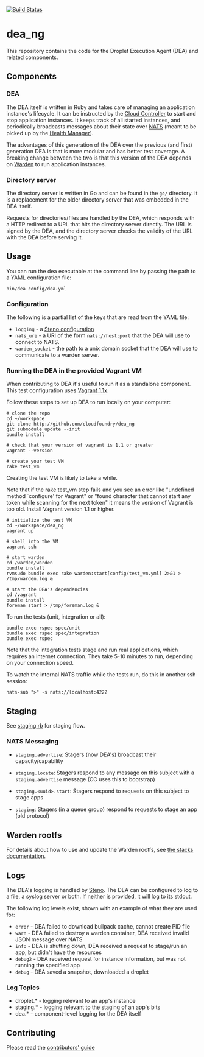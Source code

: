 [![Build Status](https://travis-ci.org/X-Plat/dea_ng.png)](https://travis-ci.org/X-Plat/dea_ng)

# dea_ng

This repository contains the code for the Droplet Execution Agent (DEA)
and related components.

## Components

### DEA

The DEA itself is written in Ruby and takes care of managing an
application instance's lifecycle. It can be instructed by the [Cloud
Controller][cc] to start and stop application instances. It keeps track
of all started instances, and periodically broadcasts messages about
their state over [NATS][nats] (meant to be picked up by the [Health
Manager][hm]).

The advantages of this generation of the DEA over the previous (and
first) generation DEA is that is more modular and has better test
coverage. A breaking change between the two is that this version of the
DEA depends on [Warden][warden] to run application instances.

[cc]: https://github.com/cloudfoundry/cloud_controller_ng
[nats]: https://github.com/derekcollison/nats
[hm]: https://github.com/cloudfoundry/health_manager
[warden]: https://github.com/cloudfoundry/warden

### Directory server

The directory server is written in Go and can be found in the `go/`
directory. It is a replacement for the older directory server that was
embedded in the DEA itself.

Requests for directories/files are handled by the DEA, which responds
with a HTTP redirect to a URL that hits the directory server directly.
The URL is signed by the DEA, and the directory server checks the
validity of the URL with the DEA before serving it.


## Usage

You can run the dea executable at the command line by passing the path
to a YAML configuration file:

```shell
bin/dea config/dea.yml
```

### Configuration

The following is a partial list of the keys that are read from the YAML file:

* `logging` - a [Steno configuration](http://github.com/cloudfoundry/steno#from-yaml-file)
* `nats_uri` - a URI of the form `nats://host:port` that the DEA will use to connect to NATS.
* `warden_socket` - the path to a unix domain socket that the DEA will use to communicate to a warden server.

### Running the DEA in the provided Vagrant VM

When contributing to DEA it's useful to run it as a standalone
component. This test configuration uses [Vagrant 1.1x][vagrant].

[vagrant]: http://docs.vagrantup.com/v2/installation/index.html

Follow these steps to set up DEA to run locally on your computer:

```shell
# clone the repo
cd ~/workspace
git clone http://github.com/cloudfoundry/dea_ng
git submodule update --init
bundle install

# check that your version of vagrant is 1.1 or greater
vagrant --version

# create your test VM
rake test_vm
```

Creating the test VM is likely to take a while.

Note that if the rake test_vm step fails and you see an error like
"undefined method `configure' for Vagrant" or
"found character that cannot start any token while scanning for the next token"
it means the version of Vagrant is too old.
Install Vagrant version 1.1 or higher.

```shell
# initialize the test VM
cd ~/workspace/dea_ng
vagrant up

# shell into the VM
vagrant ssh

# start warden
cd /warden/warden
bundle install
rvmsudo bundle exec rake warden:start[config/test_vm.yml] 2>&1 > /tmp/warden.log &

# start the DEA's dependencies
cd /vagrant
bundle install
foreman start > /tmp/foreman.log &
```

To run the tests (unit, integration or all):
```
bundle exec rspec spec/unit
bundle exec rspec spec/integration
bundle exec rspec
```

Note that the integration tests stage and run real applications, which requires an internet connection.
They take 5-10 minutes to run, depending on your connection speed.

To watch the internal NATS traffic while the tests run, do this
in another ssh session:
```
nats-sub ">" -s nats://localhost:4222
```

## Staging

See [staging.rb](lib/dea/responders/staging.rb) for staging flow.

### NATS Messaging

- `staging.advertise`: Stagers (now DEA's) broadcast their capacity/capability

- `staging.locate`: Stagers respond to any message on this subject with a
  `staging.advertise` message (CC uses this to bootstrap)

- `staging.<uuid>.start`: Stagers respond to requests on this subject to stage apps

- `staging`: Stagers (in a queue group) respond to requests to stage an app
  (old protocol)

## Warden rootfs

For details about how to use and update the Warden rootfs, see [the stacks documentation](https://github.com/cloudfoundry/stacks).

## Logs

The DEA's logging is handled by [Steno](https://github.com/cloudfoundry/steno).
The DEA can be configured to log to a file, a syslog server or both. If neither is provided,
it will log to its stdout.

The following log levels exist, shown with an example of what they are used for:
* `error` - DEA failed to download builpack cache, cannot create PID file
* `warn` - DEA failed to destroy a warden container, DEA received invalid JSON message over NATS
* `info` - DEA is shutting down, DEA received a request to stage/run an app, but didn't have the resources
* `debug2` - DEA received request for instance information, but was not running the specified app
* `debug` - DEA saved a snapshot, downloaded a droplet

### Log Topics

* droplet.* - logging relevant to an app's instance
* staging.* - logging relevant to the staging of an app's bits
* dea.* - component-level logging for the DEA itself

## Contributing

Please read the [contributors' guide](https://github.com/cloudfoundry/dea_ng/blob/master/CONTRIBUTING.md)
